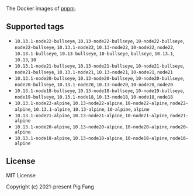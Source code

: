 The Docker images of [pnpm](https://pnpm.io).

## Supported tags

- `10.13.1-node22-bullseye`, `10.13-node22-bullseye`, `10-node22-bullseye`, `node22-bullseye`, `10.13.1-node22`, `10.13-node22`, `10-node22`, `node22`, `10.13.1-bullseye`, `10.13-bullseye`, `10-bullseye`, `bullseye`, `10.13.1`, `10.13`, `10`
- `10.13.1-node21-bullseye`, `10.13-node21-bullseye`, `10-node21-bullseye`, `node21-bullseye`, `10.13.1-node21`, `10.13-node21`, `10-node21`, `node21`
- `10.13.1-node20-bullseye`, `10.13-node20-bullseye`, `10-node20-bullseye`, `node20-bullseye`, `10.13.1-node20`, `10.13-node20`, `10-node20`, `node20`
- `10.13.1-node18-bullseye`, `10.13-node18-bullseye`, `10-node19-bullseye`, `node19-bullseye`, `10.13.1-node18`, `10.13-node18`, `10-node18`, `node18`
- `10.13.1-node22-alpine`, `10.13-node22-alpine`, `10-node22-alpine`, `node22-alpine`, `10.13.1-alpine`, `10.13-alpine`, `10-alpine`, `alpine`
- `10.13.1-node21-alpine`, `10.13-node21-alpine`, `10-node21-alpine`, `node21-alpine`
- `10.13.1-node20-alpine`, `10.13-node20-alpine`, `10-node20-alpine`, `node20-alpine`
- `10.13.1-node18-alpine`, `10.13-node18-alpine`, `10-node18-alpine`, `node18-alpine`

## License

MIT License

Copyright (c) 2021-present Pig Fang
